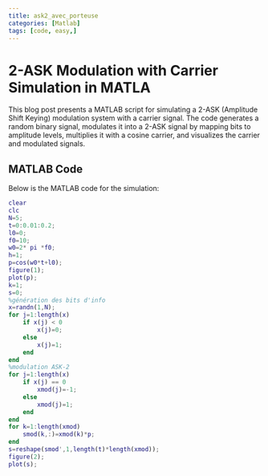```yaml
---
title: ask2_avec_porteuse
categories: [Matlab]
tags: [code, easy,]
---
```

# 2-ASK Modulation with Carrier Simulation in MATLA

This blog post presents a MATLAB script for simulating a 2-ASK (Amplitude Shift Keying) modulation system with a carrier signal. The code generates a random binary signal, modulates it into a 2-ASK signal by mapping bits to amplitude levels, multiplies it with a cosine carrier, and visualizes the carrier and modulated signals.

## MATLAB Code

Below is the MATLAB code for the simulation:

```matlab
clear 
clc
N=5;
t=0:0.01:0.2;
l0=0;
f0=10;
w0=2* pi *f0;
h=1;
p=cos(w0*t+l0);
figure(1);
plot(p);
k=1;
s=0;
%génération des bits d'info
x=randn(1,N);
for j=1:length(x)
    if x(j) < 0 
        x(j)=0;
    else 
        x(j)=1;
    end
end
%modulation ASK-2
for j=1:length(x)
    if x(j) == 0 
        xmod(j)=-1;
    else 
        xmod(j)=1;
    end
end
for k=1:length(xmod)
    smod(k,:)=xmod(k)*p;
end
s=reshape(smod',1,length(t)*length(xmod));
figure(2);
plot(s);
```